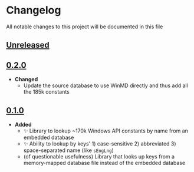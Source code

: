 # Changelog
All notable changes to this project will be documented in this file

[unreleased]: https://github.com/eugenesvk/winAPIconst/compare/0.2.0...HEAD
## [Unreleased]
<!-- - __Added__ -->
  <!-- + :sparkles:  -->
  <!-- new features -->
<!-- - __Changed__ -->
  <!-- +   -->
  <!-- changes in existing functionality -->
<!-- - __Fixed__ -->
  <!-- + :beetle:  -->
  <!-- bug fixes -->
<!-- - __Deprecated__ -->
  <!-- + :poop:  -->
  <!-- soon-to-be removed features -->
<!-- - __Removed__ -->
  <!-- + :wastebasket:  -->
  <!-- now removed features -->
<!-- - __Security__ -->
  <!-- + :lock:  -->
  <!-- vulnerabilities -->

[0.2.0]: https://github.com/eugenesvk/winAPIconst/releases/tag/0.2.0
## [0.2.0]
- __Changed__
  + Update the source database to use WinMD directly and thus add all the 185k constants 

[0.1.0]: https://github.com/eugenesvk/winAPIconst/releases/tag/0.1.0
## [0.1.0]
- __Added__
  + :sparkles: Library to lookup ~170k Windows API constants by name from an embedded database
  + :sparkles: Ability to lookup by keys' 1) case-sensitive 2) abbreviated 3) space-separated name (like `sEngLng`)
  + (of questionable usefulness) Library that looks up keys from a memory-mapped database file instead of the embedded database
